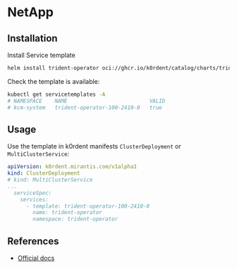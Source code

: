 # NetApp

## Installation
Install Service template
~~~bash
helm install trident-operator oci://ghcr.io/k0rdent/catalog/charts/trident-operator-service-template
~~~

Check the template is available:
~~~bash
kubectl get servicetemplates -A
# NAMESPACE    NAME                          VALID
# kcm-system   trident-operator-100-2410-0   true
~~~

## Usage
Use the template in k0rdent manifests `ClusterDeployment` or `MultiClusterService`:
~~~yaml
apiVersion: k0rdent.mirantis.com/v1alpha1
kind: ClusterDeployment
# kind: MultiClusterService
...
  serviceSpec:
    services:
      - template: trident-operator-100-2410-0
        name: trident-operator
        namespace: trident-operator
~~~

## References
- [Official docs](https://docs.netapp.com/us-en/trident/index.html)
